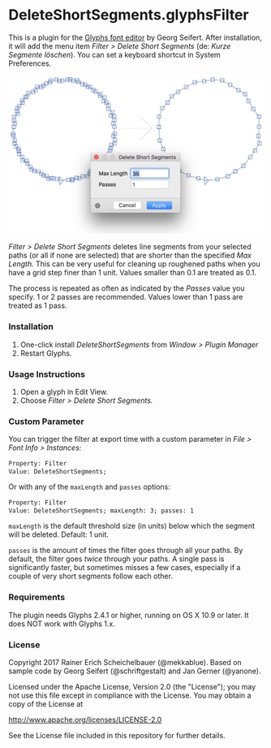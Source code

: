 # DeleteShortSegments.glyphsFilter

This is a plugin for the [Glyphs font editor](http://glyphsapp.com/) by Georg Seifert. After installation, it will add the menu item *Filter > Delete Short Segments* (de: *Kurze Segmente löschen*). You can set a keyboard shortcut in System Preferences.

![DeleteShortSegments](DeleteShortSegments.png "Delete Short Segments Screenshot")

*Filter > Delete Short Segments* deletes line segments from your selected paths (or all if none are selected) that are shorter than the specified *Max Length.* This can be very useful for cleaning up roughened paths when you have a grid step finer than 1 unit. Values smaller than 0.1 are treated as 0.1.

The process is repeated as often as indicated by the *Passes* value you specify. 1 or 2 passes are recommended. Values lower than 1 pass are treated as 1 pass.

### Installation

1. One-click install *DeleteShortSegments* from *Window > Plugin Manager*
2. Restart Glyphs.

### Usage Instructions

1. Open a glyph in Edit View.
2. Choose *Filter > Delete Short Segments.*

### Custom Parameter

You can trigger the filter at export time with a custom parameter in *File > Font Info > Instances:*

    Property: Filter
    Value: DeleteShortSegments;

Or with any of the `maxLength` and `passes` options:

    Property: Filter
    Value: DeleteShortSegments; maxLength: 3; passes: 1

`maxLength` is the default threshold size (in units) below which the segment will be deleted. Default: 1 unit. 

`passes` is the amount of times the filter goes through all your paths. By default, the filter goes *twice* through your paths. A single pass is significantly faster, but sometimes misses a few cases, especially if a couple of very short segments follow each other.

### Requirements

The plugin needs Glyphs 2.4.1 or higher, running on OS X 10.9 or later. It does NOT work with Glyphs 1.x.

### License

Copyright 2017 Rainer Erich Scheichelbauer (@mekkablue).
Based on sample code by Georg Seifert (@schriftgestalt) and Jan Gerner (@yanone).

Licensed under the Apache License, Version 2.0 (the "License");
you may not use this file except in compliance with the License.
You may obtain a copy of the License at

http://www.apache.org/licenses/LICENSE-2.0

See the License file included in this repository for further details.
